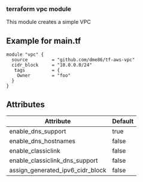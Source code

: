 ### terraform vpc module

This module creates a simple VPC

## Example for main.tf

```hcl
module "vpc" {
  source         = "github.com/dme86/tf-aws-vpc"
  cidr_block     = "10.0.0.0/24"
   tags          = {
    Owner        = "foo"
  }
}
```

## Attributes
|Attribute|Default|
|--|--|
|enable_dns_support|true|
|enable_dns_hostnames|false|
|enable_classiclink|false|
|enable_classiclink_dns_support|false|
|assign_generated_ipv6_cidr_block|false|
